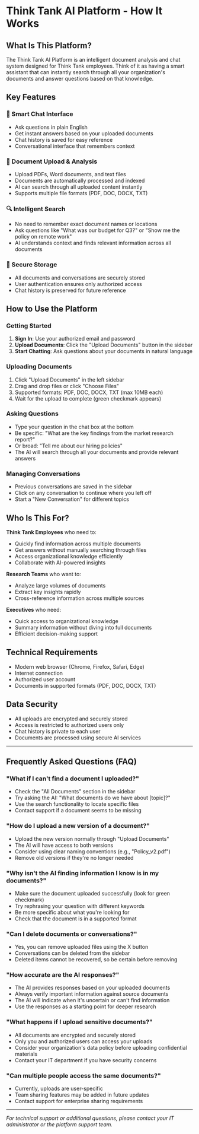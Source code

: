 
# Think Tank AI Platform - How It Works

## What Is This Platform?

The Think Tank AI Platform is an intelligent document analysis and chat system designed for Think Tank employees. Think of it as having a smart assistant that can instantly search through all your organization's documents and answer questions based on that knowledge.

## Key Features

### 🤖 Smart Chat Interface
- Ask questions in plain English
- Get instant answers based on your uploaded documents
- Chat history is saved for easy reference
- Conversational interface that remembers context

### 📄 Document Upload & Analysis
- Upload PDFs, Word documents, and text files
- Documents are automatically processed and indexed
- AI can search through all uploaded content instantly
- Supports multiple file formats (PDF, DOC, DOCX, TXT)

### 🔍 Intelligent Search
- No need to remember exact document names or locations
- Ask questions like "What was our budget for Q3?" or "Show me the policy on remote work"
- AI understands context and finds relevant information across all documents

### 💾 Secure Storage
- All documents and conversations are securely stored
- User authentication ensures only authorized access
- Chat history is preserved for future reference

## How to Use the Platform

### Getting Started
1. **Sign In**: Use your authorized email and password
2. **Upload Documents**: Click the "Upload Documents" button in the sidebar
3. **Start Chatting**: Ask questions about your documents in natural language

### Uploading Documents
1. Click "Upload Documents" in the left sidebar
2. Drag and drop files or click "Choose Files"
3. Supported formats: PDF, DOC, DOCX, TXT (max 10MB each)
4. Wait for the upload to complete (green checkmark appears)

### Asking Questions
- Type your question in the chat box at the bottom
- Be specific: "What are the key findings from the market research report?" 
- Or broad: "Tell me about our hiring policies"
- The AI will search through all your documents and provide relevant answers

### Managing Conversations
- Previous conversations are saved in the sidebar
- Click on any conversation to continue where you left off
- Start a "New Conversation" for different topics

## Who Is This For?

**Think Tank Employees** who need to:
- Quickly find information across multiple documents
- Get answers without manually searching through files
- Access organizational knowledge efficiently
- Collaborate with AI-powered insights

**Research Teams** who want to:
- Analyze large volumes of documents
- Extract key insights rapidly
- Cross-reference information across multiple sources

**Executives** who need:
- Quick access to organizational knowledge
- Summary information without diving into full documents
- Efficient decision-making support

## Technical Requirements

- Modern web browser (Chrome, Firefox, Safari, Edge)
- Internet connection
- Authorized user account
- Documents in supported formats (PDF, DOC, DOCX, TXT)

## Data Security

- All uploads are encrypted and securely stored
- Access is restricted to authorized users only
- Chat history is private to each user
- Documents are processed using secure AI services

---

## Frequently Asked Questions (FAQ)

### "What if I can't find a document I uploaded?"
- Check the "All Documents" section in the sidebar
- Try asking the AI: "What documents do we have about [topic]?"
- Use the search functionality to locate specific files
- Contact support if a document seems to be missing

### "How do I upload a new version of a document?"
- Upload the new version normally through "Upload Documents"
- The AI will have access to both versions
- Consider using clear naming conventions (e.g., "Policy_v2.pdf")
- Remove old versions if they're no longer needed

### "Why isn't the AI finding information I know is in my documents?"
- Make sure the document uploaded successfully (look for green checkmark)
- Try rephrasing your question with different keywords
- Be more specific about what you're looking for
- Check that the document is in a supported format

### "Can I delete documents or conversations?"
- Yes, you can remove uploaded files using the X button
- Conversations can be deleted from the sidebar
- Deleted items cannot be recovered, so be certain before removing

### "How accurate are the AI responses?"
- The AI provides responses based on your uploaded documents
- Always verify important information against source documents
- The AI will indicate when it's uncertain or can't find information
- Use the responses as a starting point for deeper research

### "What happens if I upload sensitive documents?"
- All documents are encrypted and securely stored
- Only you and authorized users can access your uploads
- Consider your organization's data policy before uploading confidential materials
- Contact your IT department if you have security concerns

### "Can multiple people access the same documents?"
- Currently, uploads are user-specific
- Team sharing features may be added in future updates
- Contact support for enterprise sharing requirements

---

*For technical support or additional questions, please contact your IT administrator or the platform support team.*

